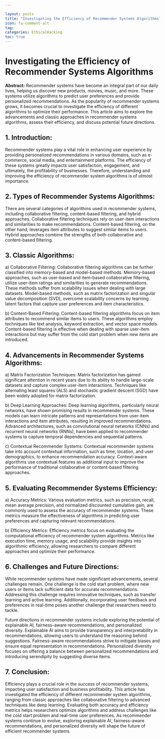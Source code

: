 ```yaml
---

layout: posts
title: "Investigating the Efficiency of Recommender Systems Algorithms"
icon: fa-comment-alt
tag:      
categories: EthicalHacking
toc: true
---
```




# Investigating the Efficiency of Recommender Systems Algorithms

**Abstract:**
Recommender systems have become an integral part of our daily lives, helping us discover new products, movies, music, and more. These systems utilize algorithms to predict user preferences and provide personalized recommendations. As the popularity of recommender systems grows, it becomes crucial to investigate the efficiency of different algorithms to optimize their performance. This article aims to explore the advancements and classic approaches in recommender systems algorithms, assess their efficiency, and discuss potential future directions.

## 1. Introduction:
Recommender systems play a vital role in enhancing user experience by providing personalized recommendations in various domains, such as e-commerce, social media, and entertainment platforms. The efficiency of these systems greatly impacts user satisfaction, engagement, and ultimately, the profitability of businesses. Therefore, understanding and improving the efficiency of recommender system algorithms is of utmost importance.

## 2. Types of Recommender Systems Algorithms:
There are several categories of algorithms used in recommender systems, including collaborative filtering, content-based filtering, and hybrid approaches. Collaborative filtering techniques rely on user-item interactions and similarities to make recommendations. Content-based filtering, on the other hand, leverages item attributes to suggest similar items to users. Hybrid approaches combine the strengths of both collaborative and content-based filtering.

## 3. Classic Algorithms:
a) Collaborative Filtering:
Collaborative filtering algorithms can be further classified into memory-based and model-based methods. Memory-based approaches, such as user-based and item-based collaborative filtering, utilize user-item ratings and similarities to generate recommendations. These methods suffer from scalability issues when dealing with large datasets. Model-based methods, such as matrix factorization and singular value decomposition (SVD), overcome scalability concerns by learning latent factors that capture user preferences and item characteristics.

b) Content-Based Filtering:
Content-based filtering algorithms focus on item attributes to recommend similar items to users. These algorithms employ techniques like text analysis, keyword extraction, and vector space models. Content-based filtering is effective when dealing with sparse user-item interactions but may suffer from the cold start problem when new items are introduced.

## 4. Advancements in Recommender Systems Algorithms:
a) Matrix Factorization Techniques:
Matrix factorization has gained significant attention in recent years due to its ability to handle large-scale datasets and capture complex user-item interactions. Techniques like alternating least squares (ALS) and stochastic gradient descent (SGD) have been widely adopted for matrix factorization.

b) Deep Learning Approaches:
Deep learning algorithms, particularly neural networks, have shown promising results in recommender systems. These models can learn intricate patterns and representations from user-item interactions and item attributes, resulting in improved recommendations. Advanced architectures, such as convolutional neural networks (CNNs) and recurrent neural networks (RNNs), have been applied to recommender systems to capture temporal dependencies and sequential patterns.

c) Contextual Recommender Systems:
Contextual recommender systems take into account contextual information, such as time, location, and user demographics, to enhance recommendation accuracy. Context-aware algorithms use contextual features as additional input to improve the performance of traditional collaborative or content-based filtering approaches.

## 5. Evaluating Recommender Systems Efficiency:
a) Accuracy Metrics:
Various evaluation metrics, such as precision, recall, mean average precision, and normalized discounted cumulative gain, are commonly used to assess the accuracy of recommender systems. These metrics measure the effectiveness of algorithms in predicting user preferences and capturing relevant recommendations.

b) Efficiency Metrics:
Efficiency metrics focus on evaluating the computational efficiency of recommender system algorithms. Metrics like execution time, memory usage, and scalability provide insights into algorithmic efficiency, allowing researchers to compare different approaches and optimize their performance.

## 6. Challenges and Future Directions:
While recommender systems have made significant advancements, several challenges remain. One challenge is the cold start problem, where new users or items lack sufficient data for accurate recommendations. Addressing this challenge requires innovative techniques, such as transfer learning and active learning. Additionally, incorporating user feedback and preferences in real-time poses another challenge that researchers need to tackle.

Future directions in recommender systems include exploring the potential of explainable AI, fairness-aware recommendations, and personalized diversity. Explainable AI aims to provide transparency and interpretability in recommendations, allowing users to understand the reasoning behind suggestions. Fairness-aware recommendations strive to mitigate biases and ensure equal representation in recommendations. Personalized diversity focuses on offering a balance between personalized recommendations and introducing serendipity by suggesting diverse items.

## 7. Conclusion:
Efficiency plays a crucial role in the success of recommender systems, impacting user satisfaction and business profitability. This article has investigated the efficiency of different recommender system algorithms, ranging from classic approaches like collaborative filtering to advanced techniques like deep learning. Evaluating both accuracy and efficiency metrics helps researchers optimize algorithms and address challenges like the cold start problem and real-time user preferences. As recommender systems continue to evolve, exploring explainable AI, fairness-aware recommendations, and personalized diversity will shape the future of efficient recommender systems.
